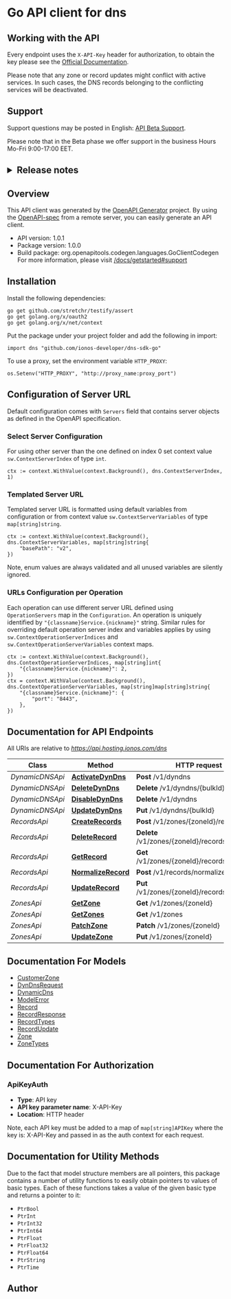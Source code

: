 # Go API client for dns

## Working with the API
Every endpoint uses the `X-API-Key` header for authorization, to obtain the key please see the [Official Documentation](/docs/getstarted).

Please note that any zone or record updates might conflict with active services. In such cases, the DNS records belonging to the conflicting services will be deactivated.

## Support
Support questions may be posted in English: <a href='/docs/getstarted#support'>API Beta Support</a>.

Please note that in the Beta phase we offer support in the business Hours Mo-Fri 9:00-17:00 EET.
<h2>
<details>
  <summary>Release notes</summary>
  <ul>
    <li>Version 1.0.0 Exposed CRUD operations for customer zone.</li>
    <li>Version 1.0.1 Added response body for UPDATE and CREATE record operations.</li>
  </ul>
</details>
</h2>


## Overview
This API client was generated by the [OpenAPI Generator](https://openapi-generator.tech) project.  By using the [OpenAPI-spec](https://www.openapis.org/) from a remote server, you can easily generate an API client.

- API version: 1.0.1
- Package version: 1.0.0
- Build package: org.openapitools.codegen.languages.GoClientCodegen
For more information, please visit [/docs/getstarted#support](/docs/getstarted#support)

## Installation

Install the following dependencies:

```shell
go get github.com/stretchr/testify/assert
go get golang.org/x/oauth2
go get golang.org/x/net/context
```

Put the package under your project folder and add the following in import:

```golang
import dns "github.com/ionos-developer/dns-sdk-go"
```

To use a proxy, set the environment variable `HTTP_PROXY`:

```golang
os.Setenv("HTTP_PROXY", "http://proxy_name:proxy_port")
```

## Configuration of Server URL

Default configuration comes with `Servers` field that contains server objects as defined in the OpenAPI specification.

### Select Server Configuration

For using other server than the one defined on index 0 set context value `sw.ContextServerIndex` of type `int`.

```golang
ctx := context.WithValue(context.Background(), dns.ContextServerIndex, 1)
```

### Templated Server URL

Templated server URL is formatted using default variables from configuration or from context value `sw.ContextServerVariables` of type `map[string]string`.

```golang
ctx := context.WithValue(context.Background(), dns.ContextServerVariables, map[string]string{
	"basePath": "v2",
})
```

Note, enum values are always validated and all unused variables are silently ignored.

### URLs Configuration per Operation

Each operation can use different server URL defined using `OperationServers` map in the `Configuration`.
An operation is uniquely identified by `"{classname}Service.{nickname}"` string.
Similar rules for overriding default operation server index and variables applies by using `sw.ContextOperationServerIndices` and `sw.ContextOperationServerVariables` context maps.

```
ctx := context.WithValue(context.Background(), dns.ContextOperationServerIndices, map[string]int{
	"{classname}Service.{nickname}": 2,
})
ctx = context.WithValue(context.Background(), dns.ContextOperationServerVariables, map[string]map[string]string{
	"{classname}Service.{nickname}": {
		"port": "8443",
	},
})
```

## Documentation for API Endpoints

All URIs are relative to *https://api.hosting.ionos.com/dns*

Class | Method | HTTP request | Description
------------ | ------------- | ------------- | -------------
*DynamicDNSApi* | [**ActivateDynDns**](docs/DynamicDNSApi.md#activatedyndns) | **Post** /v1/dyndns | 
*DynamicDNSApi* | [**DeleteDynDns**](docs/DynamicDNSApi.md#deletedyndns) | **Delete** /v1/dyndns/{bulkId} | 
*DynamicDNSApi* | [**DisableDynDns**](docs/DynamicDNSApi.md#disabledyndns) | **Delete** /v1/dyndns | 
*DynamicDNSApi* | [**UpdateDynDns**](docs/DynamicDNSApi.md#updatedyndns) | **Put** /v1/dyndns/{bulkId} | 
*RecordsApi* | [**CreateRecords**](docs/RecordsApi.md#createrecords) | **Post** /v1/zones/{zoneId}/records | 
*RecordsApi* | [**DeleteRecord**](docs/RecordsApi.md#deleterecord) | **Delete** /v1/zones/{zoneId}/records/{recordId} | 
*RecordsApi* | [**GetRecord**](docs/RecordsApi.md#getrecord) | **Get** /v1/zones/{zoneId}/records/{recordId} | 
*RecordsApi* | [**NormalizeRecord**](docs/RecordsApi.md#normalizerecord) | **Post** /v1/records/normalizer | 
*RecordsApi* | [**UpdateRecord**](docs/RecordsApi.md#updaterecord) | **Put** /v1/zones/{zoneId}/records/{recordId} | 
*ZonesApi* | [**GetZone**](docs/ZonesApi.md#getzone) | **Get** /v1/zones/{zoneId} | 
*ZonesApi* | [**GetZones**](docs/ZonesApi.md#getzones) | **Get** /v1/zones | 
*ZonesApi* | [**PatchZone**](docs/ZonesApi.md#patchzone) | **Patch** /v1/zones/{zoneId} | 
*ZonesApi* | [**UpdateZone**](docs/ZonesApi.md#updatezone) | **Put** /v1/zones/{zoneId} | 


## Documentation For Models

 - [CustomerZone](docs/CustomerZone.md)
 - [DynDnsRequest](docs/DynDnsRequest.md)
 - [DynamicDns](docs/DynamicDns.md)
 - [ModelError](docs/ModelError.md)
 - [Record](docs/Record.md)
 - [RecordResponse](docs/RecordResponse.md)
 - [RecordTypes](docs/RecordTypes.md)
 - [RecordUpdate](docs/RecordUpdate.md)
 - [Zone](docs/Zone.md)
 - [ZoneTypes](docs/ZoneTypes.md)


## Documentation For Authorization



### ApiKeyAuth

- **Type**: API key
- **API key parameter name**: X-API-Key
- **Location**: HTTP header

Note, each API key must be added to a map of `map[string]APIKey` where the key is: X-API-Key and passed in as the auth context for each request.


## Documentation for Utility Methods

Due to the fact that model structure members are all pointers, this package contains
a number of utility functions to easily obtain pointers to values of basic types.
Each of these functions takes a value of the given basic type and returns a pointer to it:

* `PtrBool`
* `PtrInt`
* `PtrInt32`
* `PtrInt64`
* `PtrFloat`
* `PtrFloat32`
* `PtrFloat64`
* `PtrString`
* `PtrTime`

## Author



